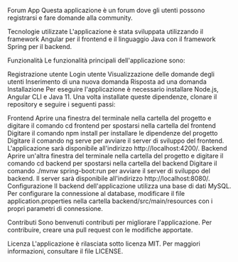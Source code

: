 Forum App
Questa applicazione è un forum dove gli utenti possono registrarsi e fare domande alla community.

Tecnologie utilizzate
L'applicazione è stata sviluppata utilizzando il framework Angular per il frontend e il linguaggio Java con il framework Spring per il backend.

Funzionalità
Le funzionalità principali dell'applicazione sono:

Registrazione utente
Login utente
Visualizzazione delle domande degli utenti
Inserimento di una nuova domanda
Risposta ad una domanda
Installazione
Per eseguire l'applicazione è necessario installare Node.js, Angular CLI e Java 11. Una volta installate queste dipendenze, clonare il repository e seguire i seguenti passi:

Frontend
Aprire una finestra del terminale nella cartella del progetto e digitare il comando cd frontend per spostarsi nella cartella del frontend
Digitare il comando npm install per installare le dipendenze del progetto
Digitare il comando ng serve per avviare il server di sviluppo del frontend. L'applicazione sarà disponibile all'indirizzo http://localhost:4200/.
Backend
Aprire un'altra finestra del terminale nella cartella del progetto e digitare il comando cd backend per spostarsi nella cartella del backend
Digitare il comando ./mvnw spring-boot:run per avviare il server di sviluppo del backend. Il server sarà disponibile all'indirizzo http://localhost:8080/.
Configurazione
Il backend dell'applicazione utilizza una base di dati MySQL. Per configurare la connessione al database, modificare il file application.properties nella cartella backend/src/main/resources con i propri parametri di connessione.

Contributi
Sono benvenuti contributi per migliorare l'applicazione. Per contribuire, creare una pull request con le modifiche apportate.

Licenza
L'applicazione è rilasciata sotto licenza MIT. Per maggiori informazioni, consultare il file LICENSE.
